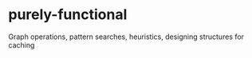 # purely-functional
Graph operations, pattern searches, heuristics, designing structures for caching
